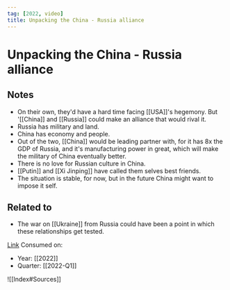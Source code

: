 ```yaml
---
tag: [2022, video]
title: Unpacking the China - Russia alliance
---
```


# Unpacking the China - Russia alliance

## Notes
- On their own, they'd have a hard time facing [[USA]]'s hegemony. But '[[China]] and [[Russia]] could make an alliance that would rival it.
- Russia has military and land.
- China has economy and people. 
- Out of the two, [[China]] would be leading partner with, for it has 8x the GDP of Russia, and it's manufacturing power in great, which will make the military of China eventually better. 
- There is no love for Russian culture in China.
- [[Putin]] and [[Xi Jinping]] have called them selves best friends.
- The situation is stable, for now, but in the future China might want to impose it self.

## Related to
- The war on [[Ukraine]] from Russia could have been a point in which these relationships get tested. 

[Link](https://www.youtube.com/watch?v=AGafVj-wrmw)
Consumed on:
- Year: [[2022]]
- Quarter: [[2022-Q1]]

![[Index#Sources]]
